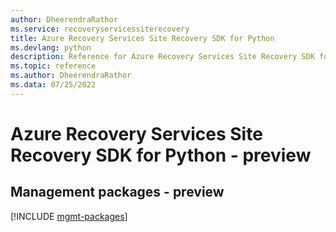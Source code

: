```yaml
---
author: DheerendraRathor
ms.service: recoveryservicessiterecovery
title: Azure Recovery Services Site Recovery SDK for Python
ms.devlang: python
description: Reference for Azure Recovery Services Site Recovery SDK for Python
ms.topic: reference
ms.author: DheerendraRathor
ms.data: 07/25/2022
---
```

# Azure Recovery Services Site Recovery SDK for Python - preview

## Management packages - preview
[!INCLUDE [mgmt-packages](recovery-services-site-recovery-mgmt-index.md)]